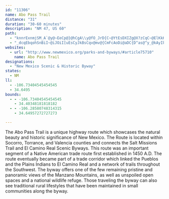 ```yaml
---
id: "11306"
name: Abo Pass Trail
distance: "31"
duration: "30-60 minutes"
description: "NM 47, US 60"
path:
  - "knnrExnmjSM_A`@y@~EeCp@}@hCgA\\y@fO_JrD{C~@YtEsDXIZg@X?zCqC~@ElKkKpAyAvXgX`@s@d@?bN}NZGnIkI`@E~GmHtQoQbk@aj@d@OtKaLRCto@un@bDaDpGoGbc@ya@dUaUbA]Hk@fy@uw@rrB_pBvxA{vAvNmNfEmEdNoMla@a`@~a@oa@dc@wa@t]_]bDmCtb@eb@jMoMpJkKnC{B@SjC_Cf_@m`@pg@mj@pCmCzCuDlCgBf_@o`@j@cA\\GrXeYhIqDxIwAbOg@pAg@~AcB~AmFlb@gh@bUoXzOqRhI{Jxc@_i@`HeGxKmH|GaD~@o@jFyB~BuAlDyAlDyBRDzCiBb@Ar@w@~CkAlA_@LYdKkFTBn]mQ~YuNr@k@dA[lHeEl@Kd@g@TDtCmBrJkHzE_FhIgMQ}Uf@_G`AgF|AkFxC{F~DgF|FmEpEoB`G{C^?~AgAj@OlNkGvIsCp@E~B_A`@DfCmAvBe@FOZF~D_Bx@G^]nB[NQt@IdJwChMcCFQbCg@fA?|@YjWIrDHfCs@xFsFtC{GpAoKH_DYkNoAa]eAuNsAu_@_Bu_@y@{LaDoQqGyQqJeMsIwIiV}WkTqW_Ag@_kAutAYF_Xc[qB_EyA_Fm@mFSoN`AeGnQav@~@mFz^o}A"
  - "_dcqEbqohSnBiI~@iJOiI[uEsCyJkBsCqv@mv@{CmFcAoDi@aDC{D^as@^y_@kAyIkAwDwDsG_FiMyBcHwB{La@uBms@yvDwAiFcCgHiFmLmFiKgJqSw@{@oFiLk|@aiBsMgV}ScZESu_@}i@yLoN_AYgHcH}QiNkDyAyc@cM_B]sXkHcGoC"
websites:
  - url: "http://www.newmexico.org/parks-and-byways/#article75710"
    name: Abo Pass Trail
designations:
  - "New Mexico Scenic & Historic Byway"
states:
  - NM
ll:
  - -106.73404545454545
  - 34.6495
bounds:
  - - -106.73404545454545
    - 34.40348181818182
  - - -106.28580748314315
    - 34.64957272727273

---
```


<p>The Abo Pass Trail is a unique highway route which showcases the natural beauty and historic significance of New Mexico.  The Route is located within Socorro, Torrance, and Valencia counties and connects the Salt Missions Trail and El Camino Real Scenic Byways.  This route was an important segment of a Native American trade route first established in 1450 A.D.  The route eventually became part of a trade corridor which linked the Pueblos and the Plains Indians to El Camino Real and a network of trails throughout the Southwest.   The byway offers one of the few remaining pristine and panoramic views of the Manzano Mountains, as well as unspoiled open spaces and a national wildlife refuge.  Those traveling the byway can also see traditional rural lifestyles that have been maintained in small communities along the byway.</p>
